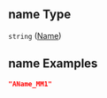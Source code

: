 ## name Type

`string` ([Name](iea43\_wra_data_model-properties-measurement-location-measurement-location-properties-name.md))

## name Examples

```json
"AName_MM1"
```
